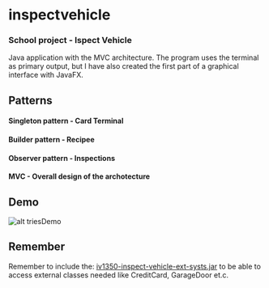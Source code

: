 # inspectvehicle

### School project - Ispect Vehicle
Java application with the MVC architecture. The program uses the terminal as primary output, but I have also created the first part of a graphical interface with JavaFX.

## Patterns
#### Singleton pattern - Card Terminal
#### Builder pattern - Recipee
#### Observer pattern - Inspections
#### MVC - Overall design of the archotecture

## Demo
![alt triesDemo](https://github.com/seph314/inspectVehicle/blob/master/inspectVehicleDemo.gif)

## Remember
Remember to include the: [iv1350-inspect-vehicle-ext-systs.jar](https://gits-15.sys.kth.se/andpet52/inspectvehicle/blob/master/iv1350-inspect-vehicle-ext-systs.jar) to be able to access external classes needed like CreditCard, GarageDoor et.c.
